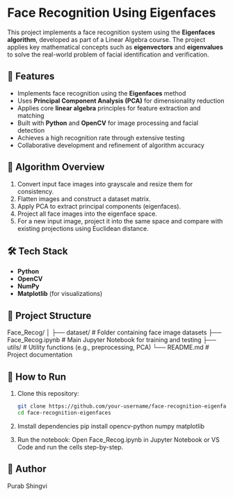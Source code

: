 # Face Recognition Using Eigenfaces

This project implements a face recognition system using the **Eigenfaces algorithm**, developed as part of a Linear Algebra course. The project applies key mathematical concepts such as **eigenvectors** and **eigenvalues** to solve the real-world problem of facial identification and verification.

## 📌 Features

- Implements face recognition using the **Eigenfaces** method
- Uses **Principal Component Analysis (PCA)** for dimensionality reduction
- Applies core **linear algebra** principles for feature extraction and matching
- Built with **Python** and **OpenCV** for image processing and facial detection
- Achieves a high recognition rate through extensive testing
- Collaborative development and refinement of algorithm accuracy

## 🧠 Algorithm Overview

1. Convert input face images into grayscale and resize them for consistency.
2. Flatten images and construct a dataset matrix.
3. Apply PCA to extract principal components (eigenfaces).
4. Project all face images into the eigenface space.
5. For a new input image, project it into the same space and compare with existing projections using Euclidean distance.

## 🛠️ Tech Stack

- **Python**
- **OpenCV**
- **NumPy**
- **Matplotlib** (for visualizations)

## 📂 Project Structure

Face_Recog/ │ ├── dataset/ # Folder containing face image datasets ├── Face_Recog.ipynb # Main Jupyter Notebook for training and testing ├── utils/ # Utility functions (e.g., preprocessing, PCA) └── README.md # Project documentation


## 🧪 How to Run

1. Clone this repository:
   ```bash
   git clone https://github.com/your-username/face-recognition-eigenfaces.git
   cd face-recognition-eigenfaces

2. Imstall dependencies
   pip install opencv-python numpy matplotlib

3. Run the notebook: Open Face_Recog.ipynb in Jupyter Notebook or VS Code and run the cells step-by-step.

## 👤 Author

Purab Shingvi
